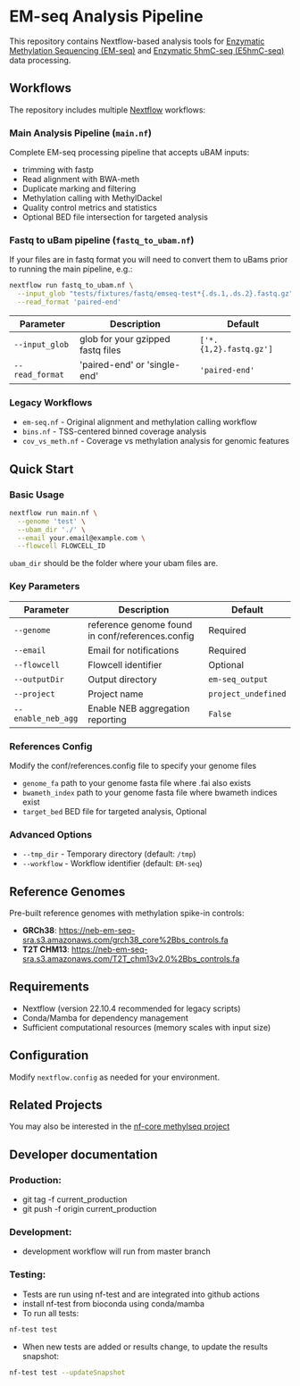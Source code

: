 # EM-seq Analysis Pipeline

This repository contains Nextflow-based analysis tools for [Enzymatic Methylation Sequencing (EM-seq)](https://www.neb.com/products/e7120-nebnext-enzymatic-methyl-seq-kit) and [Enzymatic 5hmC-seq (E5hmC-seq)](https://www.neb.com/en-us/products/e3350nebnext-enzymatic-methyl-seq-5hmc-kit) data processing.

## Workflows

The repository includes multiple [Nextflow](https://www.nextflow.io/) workflows:

### Main Analysis Pipeline (`main.nf`)
Complete EM-seq processing pipeline that accepts uBAM inputs:
- trimming with fastp 
- Read alignment with BWA-meth
- Duplicate marking and filtering  
- Methylation calling with MethylDackel
- Quality control metrics and statistics
- Optional BED file intersection for targeted analysis

### Fastq to uBam pipeline (`fastq_to_ubam.nf`)
If your files are in fastq format you will need to convert them to uBams prior to running the main pipeline, e.g.:
```bash
nextflow run fastq_to_ubam.nf \
  --input_glob "tests/fixtures/fastq/emseq-test*{.ds.1,.ds.2}.fastq.gz" \
  --read_format 'paired-end'
```
| Parameter | Description | Default |
|-----------|-------------|---------|
| `--input_glob` | glob for your gzipped fastq files | `['*.{1,2}.fastq.gz']` |
| `--read_format` | 'paired-end' or 'single-end' | `'paired-end'` |

### Legacy Workflows
- `em-seq.nf` - Original alignment and methylation calling workflow
- `bins.nf` - TSS-centered binned coverage analysis
- `cov_vs_meth.nf` - Coverage vs methylation analysis for genomic features

## Quick Start

### Basic Usage
```bash
nextflow run main.nf \
  --genome 'test' \
  --ubam_dir './' \
  --email your.email@example.com \
  --flowcell FLOWCELL_ID
```
`ubam_dir` should be the folder where your ubam files are.

### Key Parameters

| Parameter | Description | Default |
|-----------|-------------|---------|
| `--genome` | reference genome found in conf/references.config | Required |
| `--email` | Email for notifications | Required |
| `--flowcell` | Flowcell identifier | Optional |
| `--outputDir` | Output directory | `em-seq_output` |
| `--project` | Project name | `project_undefined` |
| `--enable_neb_agg` | Enable NEB aggregation reporting | `False` |

### References Config

Modify the conf/references.config file to specify your genome files
- `genome_fa` path to your genome fasta file where .fai also exists 
- `bwameth_index` path to your genome fasta file where bwameth indices exist 
- `target_bed` BED file for targeted analysis, Optional 

### Advanced Options
- `--tmp_dir` - Temporary directory (default: `/tmp`)
- `--workflow` - Workflow identifier (default: `EM-seq`)

## Reference Genomes

Pre-built reference genomes with methylation spike-in controls:
- **GRCh38**: https://neb-em-seq-sra.s3.amazonaws.com/grch38_core%2Bbs_controls.fa
- **T2T CHM13**: https://neb-em-seq-sra.s3.amazonaws.com/T2T_chm13v2.0%2Bbs_controls.fa

## Requirements

- Nextflow (version 22.10.4 recommended for legacy scripts)
- Conda/Mamba for dependency management
- Sufficient computational resources (memory scales with input size)

## Configuration

Modify `nextflow.config` as needed for your environment.

## Related Projects

You may also be interested in the [nf-core methylseq project](https://nf-co.re/methylseq/2.5.0)

## Developer documentation
### Production:
 - git tag -f current_production
 - git push -f origin current_production

 ### Development:
 - development workflow will run from master branch

 ### Testing:
 - Tests are run using nf-test and are integrated into github actions
 - install nf-test from bioconda using conda/mamba
 - To run all tests:
 ```bash
nf-test test
```
- When new tests are added or results change, to update the results snapshot:
```bash
nf-test test --updateSnapshot
```

